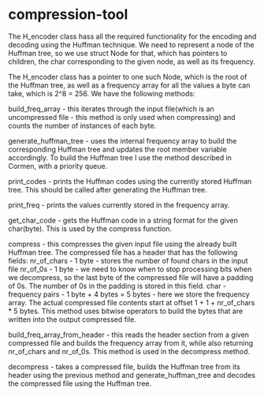 # compression-tool

The H_encoder class hass all the required functionality for the encoding and decoding using the Huffman technique.
We need to represent a node of the Huffman tree, so we use struct Node for that, which has pointers to children, the char corresponding to the
given node, as well as its frequency.

The H_encoder class has a pointer to one such Node, which is the root of the Huffman tree, as well as a frequency array for all the values a byte can take,
which is 2^8 = 256. We have the following methods:

build_freq_array - this iterates through the input file(which is an uncompressed file - this method is only used when compressing) and counts the number of
instances of each byte.

generate_huffman_tree - uses the internal frequency array to build the corresponding Huffman tree and updates the root member variable accordingly. To build the 
Huffman tree I use the method described in Cormen, with a priority queue.

print_codes - prints the Huffman codes using the currently stored Huffman tree. This should be called after generating the Huffman tree.

print_freq - prints the values currently stored in the frequency array.

get_char_code - gets the Huffman code in a string format for the given char(byte). This is used by the compress function.

compress - this compresses the given input file using the already built Huffman tree. The compressed file has a header that has the following fields:
nr_of_chars - 1 byte - stores the number of found chars in the input file 
nr_of_0s - 1 byte - we need to know when to stop processing bits when we decompress, so the last byte of the compressed file will have a padding of 0s. The number
of 0s in the padding is stored in this field.
char - frequency pairs - 1 byte + 4 bytes = 5 bytes - here we store the frequency array.
The actual compressed file contents start at offset 1 + 1 + nr_of_chars * 5 bytes.
This method uses bitwise operators to build the bytes that are written into the output compressed file.

build_freq_array_from_header - this reads the header section from a given compressed file and builds the frequency array from it, while also returning nr_of_chars and
nr_of_0s. This method is used in the decompress method.

decompress - takes a compressed file, builds the Huffman tree from its header using the previous method and generate_huffman_tree and decodes the compressed file using the
Huffman tree.
